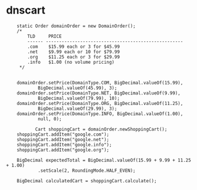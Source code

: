 # dnscart
        static Order domainOrder = new DomainOrder();
        /*
            TLD     PRICE
            ------ ----------------------------------------------------
            .com    $15.99 each or 3 for $45.99
            .net    $9.99 each or 10 for $79.99
            .org    $11.25 each or 3 for $29.99
            .info   $1.00 (no volume pricing)
         */


        domainOrder.setPrice(DomainType.COM, BigDecimal.valueOf(15.99),
                BigDecimal.valueOf(45.99), 3);
        domainOrder.setPrice(DomainType.NET, BigDecimal.valueOf(9.99),
                BigDecimal.valueOf(79.99), 10);
        domainOrder.setPrice(DomainType.ORG, BigDecimal.valueOf(11.25),
                BigDecimal.valueOf(29.99), 3);
        domainOrder.setPrice(DomainType.INFO, BigDecimal.valueOf(1.00),
                null, 0);
                
               Cart shoppingCart = domainOrder.newShoppingCart();
        shoppingCart.addItem("google.com");
        shoppingCart.addItem("google.net");
        shoppingCart.addItem("google.info");
        shoppingCart.addItem("google.org");

        BigDecimal expectedTotal = BigDecimal.valueOf(15.99 + 9.99 + 11.25 + 1.00)
                .setScale(2, RoundingMode.HALF_EVEN);
                
        BigDecimal calculatedCart = shoppingCart.calculate();         

